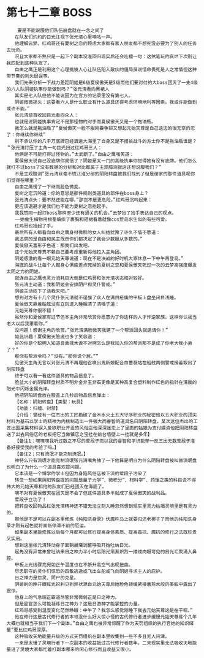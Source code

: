 # 第七十二章 BOSS
        要是不能说服他们队伍崩盘就在一念之间了
       在队友们灼灼的目光注视下张元清心里嘀咕一声。
       他理解云梦、红鸡哥还有夏树之恋的顾虑大家都有家人朋友都不想死没必要为了别人的任务去玩命。
       况且大家都不熟只是一起下个副本没准回归现实后还会吐槽一句：这煞笔玩的真烂下次别让我匹配到这种队友了。
       自由之鹰正是利用这个心理挑唆人心让队伍陷入散伙的僵局虽说惜命畏死是人之常情但这种带节奏的刺头很误事。
       我们先来分析一下战力差距阴姬是6级夏侯傲天是5级而他们要对付的大boss团灭了一支4级的六人队阴姬执事你能做到吗？”张元清看向黑裙人
       其实是七人队但他不能说因为在官方的记录里没有第七人。
       阴姬微微摇头：这要看六人是什么职业有什么道具还得考虑环境地利等因素。我或许能做到或许不能。”
       张元清颔首收回目光看向众人：
       也就是说阴姬执事肯定不是那怪物的对手而夏侯傲天又是一个拖油瓶。
       我怎么就是拖油瓶了”夏侯傲天一脸不服刚要争辩又想起元始天尊是自己这边的很无奈的忍了：你继续你继续”
       别不承认你的八千万底牌已经洒进大海里了自身又是不擅长战斗的方士你不是拖油瓶谁是？＂张元清打压了主角一句目光扫过红鸡哥三人：
       他俩是不可能打得过怪物的。”太武断了。”自由之鹰嗤笑道：
       夏侯傲天说自己没底牌你就信了？阴姬是太一门的高级执事你觉得她有没有底牌。他们怎么就打不过boss了没有数据的分析和对比都属于主观臆测就这还想说服我们？”
       不是主观臆测”张元清丝毫不慌江淮分部的阴阳转盘被我们找到了但是谢家的那件道具呢你们觉得在哪里？”
       自由之鹰愣了一下继而脸色微变。
       夏树之恋沉吟道：伱的意思是那件规则类道具的部件在boss身上？
       张元清点头：要不然还能在哪。”那岂不是更危险。”红鸡哥沉吟起来：
       更应该退避才是我们也不能为夏树之恋抬起手。
       我我赞同一起打boss那样至少还有通关的机会。”云梦抬了抬手表达自己的观点。
       ——她催生植物用根茎编织了裹胸和短裙看着就像cos荒岛求生似的有些可爱。
       红鸡哥也抬起了手。
       最后所有人都看向自由之鹰身材微胖的女人纠结犹豫了许久不情不愿道：
       我追崇的是自由和民主既然你们都决定了我会少数服从多数的。”
       夏侯傲天喜形于色道：那我们出发吧。
       这个元始天尊真不赖自己要考虑重新将他拉入主角团。
       阴姬感激的看一眼元始天尊说道：现在不是决战的好时机大家休息一下中午再登岛。”
       海底的战斗让每个人都身心俱疲差点死掉的夏树之恋和夏侯傲天死过一次的云梦高强度爆发太阴之力的阴姬。
       就连自由之鹰也灵力消耗巨大倒是红鸡哥和张元清状态相对较好。
       张元清主动道：我和阴姬会安排阴尸和灵仆警戒。”
       阴姬主动揽下了活我来吧。”
       想到对方有十几个灵仆张元清就不逞强了众人在满目疮痍的甲板上盘坐闭目浅睡。
       夏侯傲天靠着船舷没有立刻进入睡眠清了清嗓子道：
       元始天尊你很不错！
       虽然你和夏侯家有过节但本主角非常欣赏你愿意为了你这样的人才忤逆家族。这样你认我当老大以后我罩着你。”
       没问题！感谢主角的欣赏。”张元清满脸微笑我建了一个帮派回头就邀请你！”
       如此识趣！夏侯傲天脸庞也多了笑容道：
       好的你是个聪明人知道良禽择木诶不对啊怎么是我加入你的帮派那不是成了你老大我小弟了？”
       那你有帮派令吗？”没有。”那你说个屁。””
       见傲天主角无言以对张元清不再理他召唤出鬼新娘配合血蔷薇站在船舷两侧警戒接着取出了阴阳转盘
       终于可以看一看这件道具的物品信息了。
       脸盆大小的阴阳转盘材质不明非金非玉非石更像是某种高复合塑料制作红色的指针在清晨的阳光中闪烁金属光泽。
       他把阴阳转盘放在膝盖上几秒后物品信息弹出：
       【名称：阴阳转盘】【类型：玩具】
       【功能：归墟、封禁】
       【介绍：曾经有一位杰出的工匠勘破了金木水火土五大守序职业的秘密他以五大职业的顶尖材料为基石以学士的精神为内核制造出一件强大而睿智的道具名曰阴阳转盘。某次这位杰出的工匠出国采集材料误入爱欲职业开设的风俗店他深深迷恋上了里面的姑娘为支付嫖资他把阴阳转盘送了出去风俗店的老板把它当做镇店之宝挂在前台墙壁上一挂就是多年】
       【备注1：嘿嘿嘿我听过数之不尽的荤段子而以我的睿智和学识能举一反三出无数荤段子准备好接受我的考验了吗。】
       【备注2：只有流氓才能克制流氓。】
       神特么只有流氓才能克制流氓张元清嘴角抽了一下他算是明白为什么阴阳转盘被叫做流氓盘也明白了为什么一个道具喜欢提问题。
       它本该是一个博学的学士但因为身陷风俗店被下流的荤段子污染了
       转念一想如果阴阳转盘提的问题是量子力学”、微积分”、材料学”、药理之类的科目说不得伟大的元始天尊和他的队友们已经团灭在海底了。
       噢不对有夏侯傲天在团灭是不会了但这件道具多半就成了夏侯傲天的战利品。
       荤段子立功了！
       把转盘收回物品栏张元清精神还不错无法立刻入睡忽然想到现实里灵力枯竭灵境里是有灵力的。
       那他是不是可以在副本里修炼《纯阳洗身录》伏魔杵马上就要归还老梆子了而他的纯阳洗身录才刚有起色就将面临停滞不前的厄运。
       如果副本里能修炼以后每个月都可以修行提高身体素质、提高毒抗、魔抗的修行之法既珍贵又实用。
       想到这里张元清转动身子面朝晨曦调整呼吸开始吐纳日光。
       起先没有异常未曾吐纳来日之神力半小时后阳光渐渐炽烈一缕缕肉眼可见的日光汇聚涌入鼻腔。
       甲板上光线骤亮宛如正午温度也在不断升高空气出现扭曲。
       尽忠职守的灵仆们惊恐的四散逃逸或飞出车船或飞向阴姬寻求主人的庇护。
       日之神力是怨灵、阴尸的克星。
       阴姬刷的睁开眼眸光锐利见到异状源自元始天尊后她脸色顿缓紧接着剪水般的美眸中露出了震惊。
       他身上的气息端正霸道尽管非常微弱正是日之神力。
       但是星官怎么可能凝练日之神力？这是日游神才能掌控的力量。
       红鸡哥感受到温度变化茫然睁眼：中午了？我怎么感觉刚睡下我去元始天尊这是在干嘛。”
       他在修行这是古代修行者的本领没什么好大惊小怪的古代修行者进步缓慢元始天尊练个几年大概也就相当于我们下一个副本。”自由之鹰也被异常惊醒了作为天罚组织的执行官她的知识储量”要比红鸡哥深厚。
       这种吸收天地能量升级的方式天罚组织在副本里收集到一些不多且无人问津。
       一来是太慢了灵境行者下一次副本的收益抵过古代修行者数年。二来现实里无法吸收天地能量进了灵境大家都忙着打副本哪来的闲心修行而且收益又很小。